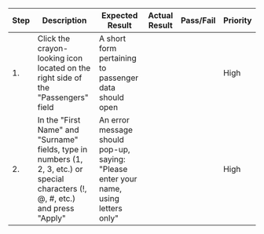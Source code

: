 | Step         | Description            | Expected Result | Actual Result | Pass/Fail | Priority |
|--------------|------------------------|-----------------|---------------|-----------|----------|
| 1.           | Click the crayon-looking icon located on the right side of the "Passengers" field | A short form pertaining to passenger data should open |     |     | High |
| 2.           | In the "First Name" and "Surname" fields, type in numbers (1, 2, 3, etc.) or special characters (!, @, #, etc.) and press "Apply" | An error message should pop-up, saying: "Please enter your name, using letters only" |     |     | High |
